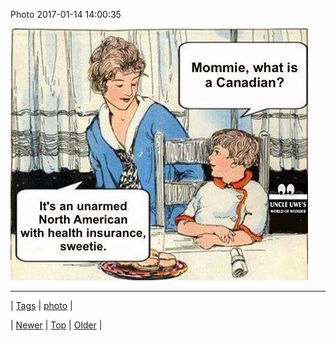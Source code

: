 <!--
title: Photo 2017-01-14 14
date: 2020-06-28T15:27:00.148Z
tags: photo
-->


Photo 2017-01-14 14:00:35

![](155850503453-0.jpg)

<!--BOTTOM-POST-NAVIGATION-->
---

| [Tags](tags.md) | [photo](tag-photo.md) |

| [Newer](155763048489.md) | [Top](index.md) | [Older](155859252648.md) |